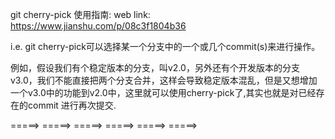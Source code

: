 git cherry-pick 使用指南:
web link: https://www.jianshu.com/p/08c3f1804b36

i.e.
git cherry-pick可以选择某一个分支中的一个或几个commit(s)来进行操作。

例如，假设我们有个稳定版本的分支，叫v2.0，另外还有个开发版本的分支v3.0，我们不能直接把两个分支合并，这样会导致稳定版本混乱，但是又想增加一个v3.0中的功能到v2.0中，这里就可以使用cherry-pick了,其实也就是对已经存在的commit 进行再次提交.

 =====> =====> =====> =====> =====> =====>

































